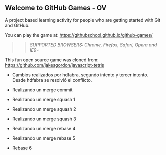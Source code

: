 ## Welcome to GitHub Games - OV

A project based learning activity for people who are getting started with Git and GitHub.

You can play the game at: https://githubschool.github.io/github-games/

>> _*SUPPORTED BROWSERS*: Chrome, Firefox, Safari, Opera and IE9+_

This fun open source game was cloned from: https://github.com/jakesgordon/javascript-tetris

- Cambios realizados por hdfabra, segundo intento y tercer intento. Desde hdfabra se resolvió el conflicto.

- Realizando un merge commit
- Realizando un merge squash 1
- Realizando un merge squash 2
- Realizando un merge squash 3
- Realizando un merge rebase 4
- Realizando un merge rebase 5
- Rebase 6
